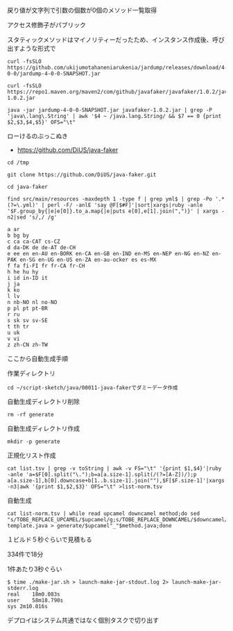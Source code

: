 
戻り値が文字列で引数の個数が0個のメソッド一覧取得

アクセス修飾子がパブリック

スタティックメソッドはマイノリティーだったため、インスタンス作成後、呼び出すような形式で

```
curl -fsSLO https://github.com/ukijumotahaneniarukenia/jardump/releases/download/4-0-0/jardump-4-0-0-SNAPSHOT.jar

curl -fsSLO https://repo1.maven.org/maven2/com/github/javafaker/javafaker/1.0.2/javafaker-1.0.2.jar

java -jar jardump-4-0-0-SNAPSHOT.jar javafaker-1.0.2.jar | grep -P 'java\.lang\.String' | awk '$4 ~ /java.lang.String/ && $7 == 0 {print $2,$3,$4,$5}' OFS="\t"
```

ローけるのぶっこぬき

- https://github.com/DiUS/java-faker

```
cd /tmp

git clone https://github.com/DiUS/java-faker.git

cd java-faker

find src/main/resources -maxdepth 1 -type f | grep yml$ | grep -Po '.*(?=\.yml)' | perl -F/ -anlE 'say @F[$#F]'|sort|xargs|ruby -anle '$F.group_by{|e|e[0]}.to_a.map{|e|puts e[0],e[1].join(",")}' | xargs -n2|sed 's/,/ /g'

a ar
b bg by
c ca ca-CAT cs-CZ
d da-DK de de-AT de-CH
e ee en en-AU en-BORK en-CA en-GB en-IND en-MS en-NEP en-NG en-NZ en-PAK en-SG en-UG en-US en-ZA en-au-ocker es es-MX
f fa fi-FI fr fr-CA fr-CH
h he hu hy
i id in-ID it
j ja
k ko
l lv
n nb-NO nl no-NO
p pl pt pt-BR
r ru
s sk sv sv-SE
t th tr
u uk
v vi
z zh-CN zh-TW
```





ここから自動生成手順


作業ディレクトリ

```
cd ~/script-sketch/java/00011-java-fakerでダミーデータ作成
```

自動生成ディレクトリ削除

```
rm -rf generate
```

自動生成ディレクトリ作成

```
mkdir -p generate
```

正規化リスト作成

```
cat list.tsv | grep -v toString | awk -v FS="\t" '{print $1,$4}'|ruby -anle 'a=$F[0].split("\.");b=a[a.size-1].split(/(?=[A-Z])/);p a[a.size-1],b[0].downcase+b[1..b.size-1].join(""),$F[$F.size-1]'|xargs -n3|awk '{print $1,$2,$3}' OFS="\t" >list-norm.tsv
```

自動生成

```
cat list-norm.tsv | while read upcamel downcamel method;do sed "s/TOBE_REPLACE_UPCAMEL/$upcamel/g;s/TOBE_REPLACE_DOWNCAMEL/$downcamel/g;s/TOBE_REPLACE_METHOD/$method/g;s/App/$upcamel"_"$method/g;" template.java > generate/$upcamel"_"$method.java;done
```


１ビルド５秒ぐらいで見積もる

334件で18分

1件あたり3秒ぐらい

```
$ time ./make-jar.sh > launch-make-jar-stdout.log 2> launch-make-jar-stderr.log
real	18m0.083s
user	58m18.790s
sys	2m10.016s
```

デプロイはシステム共通ではなく個別タスクで切り出す


